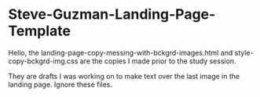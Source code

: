 # Steve-Guzman-Landing-Page-Template

Hello,
the 
landing-page-copy-messing-with-bckgrd-images.html
and
style-copy-bckgrd-img.css
are the copies I made prior to the study session.

They are drafts I was working on to make text over the last image in the landing page.
Ignore these files.
